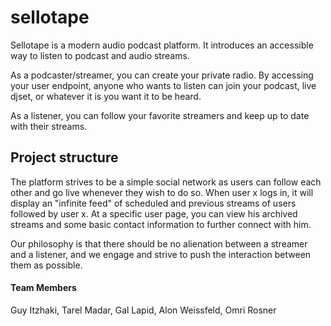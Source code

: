 # sellotape

Sellotape is a modern audio podcast platform.
It introduces an accessible way to listen to podcast and audio streams.

As a podcaster/streamer, you can create your private radio. By accessing your user endpoint, anyone who wants to listen can join your podcast, live djset, or whatever it is you want it to be heard.

As a listener, you can follow your favorite streamers and keep up to date with their streams.

## Project structure
The platform strives to be a simple social network as users can follow each other and go live whenever they wish to do so.
When user x logs in, it will display an "infinite feed" of scheduled and previous streams of users followed by user x.
At a specific user page, you can view his archived streams and some basic contact information to further connect with him.

Our philosophy is that there should be no alienation between a streamer and a listener, and we engage and strive to push the interaction between them as possible.


#### Team Members
Guy Itzhaki, Tarel Madar, Gal Lapid, Alon Weissfeld, Omri Rosner
